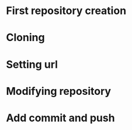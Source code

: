 # First repository creation

# Cloning

# Setting url

# Modifying repository

# Add commit and push
